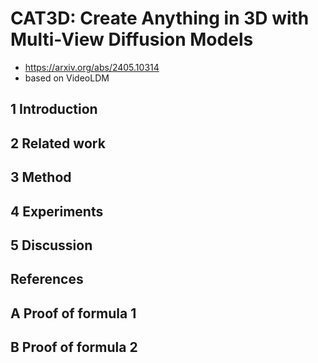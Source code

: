 # CAT3D: Create Anything in 3D with Multi-View Diffusion Models

- https://arxiv.org/abs/2405.10314
- based on VideoLDM

## 1 Introduction

## 2 Related work

## 3 Method

## 4 Experiments

## 5 Discussion

## References

## A Proof of formula 1

## B Proof of formula 2
